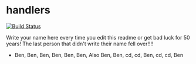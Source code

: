 # handlers

[![Build Status](https://travis-ci.org/atomisthqa/handlers.svg?branch=master)](https://travis-ci.org/atomisthqa/handlers)

Write your name here every time you edit this readme or get bad luck for 50 years! The last person that didn't write their name fell over!!!!

* Ben, Ben, Ben, Ben, Ben, Ben, Also Ben, Ben, cd, cd, Ben, cd, cd, Ben
